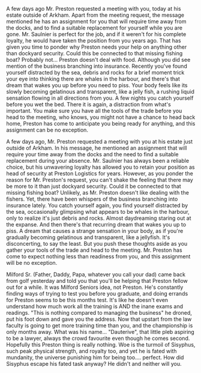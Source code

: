 
A few days ago Mr. Preston requested a meeting with you, today at his estate outside of Arkham. Apart from the meeting request, the message mentioned he has an assignment for you that will require time away from the docks, and to find a suitable replacement for yourself while you are gone. Mr. Saulnier is perfect for the job, and if it weren't for his complete loyalty, he would have taken the position from you years ago. That has given you time to ponder why Preston needs your help on anything other than dockyard security. Could this be connected to that missing fishing boat? Probably not... Preston doesn't deal with food. Although you did see mention of the business branching into insurance. Recently you've found yourself distracted by the sea, debris and rocks for a brief moment trick your eye into thinking there are whales in the harbour, and there's that dream that wakes you up before you need to piss. Your body feels like its slowly becoming gelatinous and transparent, like a jelly fish, a rushing liquid sensation flowing in all directions from you. A few nights you catch yourself before you wet the bed. There it is again, a distraction from what's important. You make sure you have all the tools of the trade before you head to the meeting, who knows, you might not have a chance to head back home, Preston has come to anticipate you being ready for anything, and this assignment can be no exception. 



A few days ago, Mr. Preston requested a meeting with you at his estate just outside of Arkham. In his message, he mentioned an assignment that will require your time away from the docks and the need to find a suitable replacement during your absence. Mr. Saulnier has always been a reliable choice, but his unwavering loyalty has allowed you to retain your position as head of security at Preston Logistics for years. However, as you ponder the reason for Mr. Preston's request, you can't shake the feeling that there may be more to it than just dockyard security. Could it be connected to that missing fishing boat? Unlikely, as Mr. Preston doesn't like dealing with the fishers. Yet, there have been whispers of the business branching into insurance lately. You catch yourself again, you find yourself distracted by the sea, occasionally glimpsing what appears to be whales in the harbour, only to realize it's just debris and rocks. Almost daydreaming staring out at the expanse. And then there's that recurring dream that wakes you up to piss. A dream that causes a strange sensation in your body, as if you're gradually becoming gelatinous and transparent, like a jellyfish. It's disconcerting, to say the least. But you push these thoughts aside as you gather your tools of the trade and head to the meeting. Mr. Preston has come to expect nothing less than readiness from you, and this assignment will be no exception.


Milford Sr. (Father, Daddy, Papa, whatever you call your dad) came back from golf yesterday and told you that you'll be helping that Preston fellow out for a while. It was Milford Seniors idea, not Preston. He's constantly finding ways of trying to test you before you graduate, and doing errands for Preston seems to be this months test. It's like he doesn't even understand how much work all the training is AND the inane exams and readings. "This is nothing compared to managing the business" he droned, put his foot down and gave you the address. Now that upstart from the law faculty is going to get more training time than you, and the championship is only months away. What was his name...  "Dauterive", that little pleb aspiring to be a lawyer, always the crowd favourite even though he comes second. Hopefully this Preston thing is really nothing. Woe is the turmoil of Sisyphus, such peak physical strength, and royalty too, and yet he is fated with mundanity, the universe punishing him for being too.... perfect. How did Sisyphus escape his fated task anyway? He didn't and neither will you.